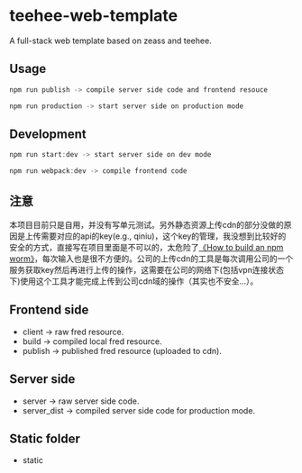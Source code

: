 # teehee-web-template

A full-stack web template based on zeass and teehee.

## Usage

```javascript
npm run publish -> compile server side code and frontend resouce

npm run production -> start server side on production mode
```

## Development

```javascript
npm run start:dev -> start server side on dev mode

npm run webpack:dev -> compile frontend code
```

## 注意

本项目目前只是自用，并没有写单元测试。另外静态资源上传cdn的部分没做的原因是上传需要对应的api的key(e.g., qiniu)，这个key的管理，我没想到比较好的安全的方式，直接写在项目里面是不可以的，太危险了[《How to build an npm worm》](https://jamie.build/how-to-build-an-npm-worm)，每次输入也是很不方便的。公司的上传cdn的工具是每次调用公司的一个服务获取key然后再进行上传的操作，这需要在公司的网络下(包括vpn连接状态下)使用这个工具才能完成上传到公司cdn域的操作（其实也不安全...）。

## Frontend side
* client -> raw fred resource.
* build -> compiled local fred resource. 
* publish -> published fred resource (uploaded to cdn).

## Server side
* server -> raw server side code.
* server_dist -> compiled server side code for production mode.

## Static folder

* static
